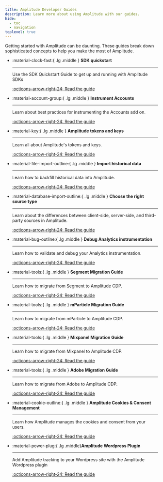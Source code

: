 ```yaml
---
title: Amplitude Developer Guides
description: Learn more about using Amplitude with our guides.
hide:
  - toc
  - navigation
toplevel: true
---
```


Getting started with Amplitude can be daunting. These guides break down sophisticated concepts to help you make the most of Amplitude. 

<div class="grid cards" markdown>

- :material-clock-fast:{ .lg .middle } __SDK quickstart__

    ---

    Use the SDK Quickstart Guide to get up and running with Amplitude SDKs 

    [:octicons-arrow-right-24: Read the guide](../data/sdks/sdk-quickstart/)

- :material-account-group:{ .lg .middle } __Instrument Accounts__

    ---

    Learn about best practices for instrumenting the Accounts add on.

    [:octicons-arrow-right-24: Read the guide](../guides/accounts-instrumentation-guide/)

- :material-key:{ .lg .middle } __Amplitude tokens and keys__

    ---

    Learn all about Amplitude's tokens and keys.

    [:octicons-arrow-right-24: Read the guide](../guides/amplitude-keys-guide/)

- :material-file-import-outline:{ .lg .middle } __Import historical data__

    ---

    Learn how to backfill historical data into Amplitude. 

    [:octicons-arrow-right-24: Read the guide](../analytics/data-backfill-guide/)

- :material-database-import-outline:{ .lg .middle } __Choose the right source type__

    ---

    Learn about the differences between client-side, server-side, and third-party sources in Amplitude. 

    [:octicons-arrow-right-24: Read the guide](../data/sources/client-side-vs-server-side/)

- :material-bug-outline:{ .lg .middle } __Debug Analytics instrumentation__

    ---

    Learn how to validate and debug your Analytics instrumentation.  

    [:octicons-arrow-right-24: Read the guide](../data/debugger)

- :material-tools:{ .lg .middle } __Segment Migration Guide__

    ---

    Learn how to migrate from Segment to Amplitude CDP.  

    [:octicons-arrow-right-24: Read the guide](../guides/segment-migration-guide)

- :material-tools:{ .lg .middle } __mParticle Migration Guide__

    ---

    Learn how to migrate from mParticle to Amplitude CDP.

    [:octicons-arrow-right-24: Read the guide](../guides/mparticle-migration-guide)

- :material-tools:{ .lg .middle } __Mixpanel Migration Guide__

    ---

    Learn how to migrate from Mixpanel to Amplitude CDP.

    [:octicons-arrow-right-24: Read the guide](../guides/mixpanel-migration-guide)

- :material-tools:{ .lg .middle } __Adobe Migration Guide__

    ---

    Learn how to migrate from Adobe to Amplitude CDP.

    [:octicons-arrow-right-24: Read the guide](../guides/adobe-migration-guide)

- :material-cookie-outline:{ .lg .middle } __Amplitude Cookies & Consent Management__

    ---

    Learn how Amplitude manages the cookies and consent from your users.

    [:octicons-arrow-right-24: Read the guide](../guides/cookies-consent-mgmt-guide)
    
- :material-power-plug:{ .lg .middle}__Amplitude Wordpress Plugin__

    ---

    Add Amplitude tracking to your Wordpress site with the Amplitude Wordpress plugin

    [:octicons-arrow-right-24: Read the guide](../guides/wordpress-plugin-guide)
    
</div>